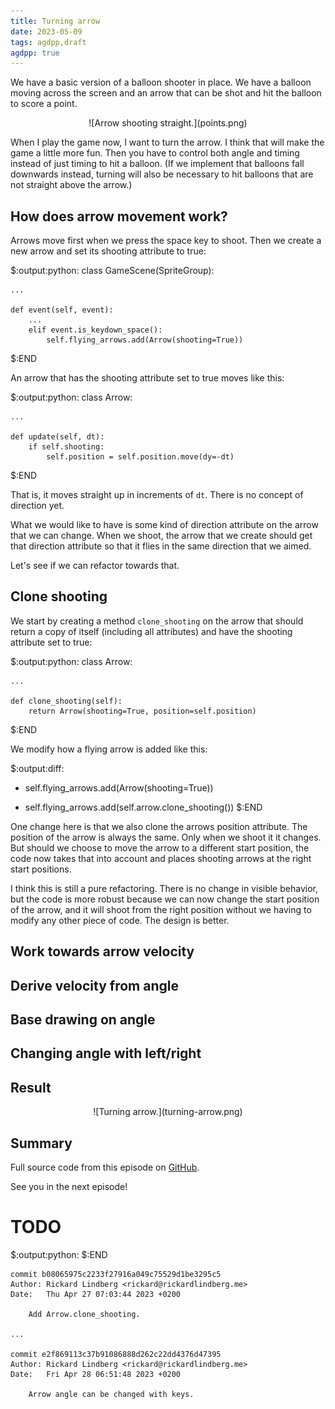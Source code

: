 ```yaml
---
title: Turning arrow
date: 2023-05-09
tags: agdpp,draft
agdpp: true
---
```


We have a basic version of a balloon shooter in place. We have a balloon moving
across the screen and an arrow that can be shot and hit the balloon to score a
point.

<center>
![Arrow shooting straight.](points.png)
</center>

When I play the game now, I want to turn the arrow. I think that will make the
game a little more fun. Then you have to control both angle and timing instead
of just timing to hit a balloon. (If we implement that balloons fall downwards
instead, turning will also be necessary to hit balloons that are not straight
above the arrow.)

## How does arrow movement work?

Arrows move first when we press the space key to shoot. Then we create a new
arrow and set its shooting attribute to true:

$:output:python:
class GameScene(SpriteGroup):

    ...

    def event(self, event):
        ...
        elif event.is_keydown_space():
            self.flying_arrows.add(Arrow(shooting=True))
$:END

An arrow that has the shooting attribute set to true moves like this:

$:output:python:
class Arrow:

    ...

    def update(self, dt):
        if self.shooting:
            self.position = self.position.move(dy=-dt)
$:END

That is, it moves straight up in increments of `dt`. There is no concept of
direction yet.

What we would like to have is some kind of direction attribute on the arrow
that we can change. When we shoot, the arrow that we create should get that
direction attribute so that it flies in the same direction that we aimed.

Let's see if we can refactor towards that.

## Clone shooting

We start by creating a method `clone_shooting` on the arrow that should return
a copy of itself (including all attributes) and have the shooting attribute set
to true:

$:output:python:
class Arrow:

    ...

    def clone_shooting(self):
        return Arrow(shooting=True, position=self.position)
$:END

We modify how a flying arrow is added like this:

$:output:diff:
- self.flying_arrows.add(Arrow(shooting=True))
+ self.flying_arrows.add(self.arrow.clone_shooting())
$:END

One change here is that we also clone the arrows position attribute. The
position of the arrow is always the same. Only when we shoot it it changes. But
should we choose to move the arrow to a different start position, the code now takes
that into account and places shooting arrows at the right start positions.

I think this is still a pure refactoring.  There is no change in visible
behavior, but the code is more robust because we can now change the start
position of the arrow, and it will shoot from the right position without we
having to modify any other piece of code. The design is better.

## Work towards arrow velocity

## Derive velocity from angle

## Base drawing on angle

## Changing angle with left/right

## Result

<center>
![Turning arrow.](turning-arrow.png)
</center>

## Summary

Full source code from this episode on
[GitHub](https://github.com/rickardlindberg/agdpp/tree/turning-arrow).

See you in the next episode!

# TODO

$:output:python:
$:END

    commit b08065975c2233f27916a049c75529d1be3295c5
    Author: Rickard Lindberg <rickard@rickardlindberg.me>
    Date:   Thu Apr 27 07:03:44 2023 +0200

        Add Arrow.clone_shooting.

    ...

    commit e2f869113c37b91086888d262c22dd4376d47395
    Author: Rickard Lindberg <rickard@rickardlindberg.me>
    Date:   Fri Apr 28 06:51:48 2023 +0200

        Arrow angle can be changed with keys.
